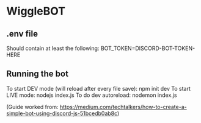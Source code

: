 # WiggleBOT

## .env file
Should contain at least the following:
    BOT_TOKEN=DISCORD-BOT-TOKEN-HERE

## Running the bot
To start DEV mode (will reload after every file save): npm init dev
To start LIVE mode: nodejs index.js
To do dev autoreload: nodemon index.js

(Guide worked from: https://medium.com/techtalkers/how-to-create-a-simple-bot-using-discord-js-51bcedb0ab8c)